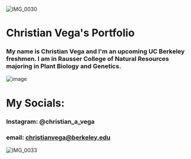 ![IMG_0030](https://github.com/thduke74/portfolio/assets/141671888/43299bd4-ecff-4521-bb1d-d03afb8bfedb)




# **Christian Vega's Portfolio**
### My name is Christian Vega and I'm an upcoming UC Berkeley freshmen. I am in Rausser College of Natural Resources majoring in Plant Biology and Genetics. 


 ![image](https://github.com/thduke74/portfolio/assets/141671888/3e7cbd6f-c9f8-4707-888f-47c58e04682c)
# My Socials: 

### Instagram: @christian_a_vega
### email: christianvega@berkeley.edu

![IMG_0033](https://github.com/thduke74/portfolio/assets/141671888/2ccf8003-8eed-4848-89ff-15218386efcd)
